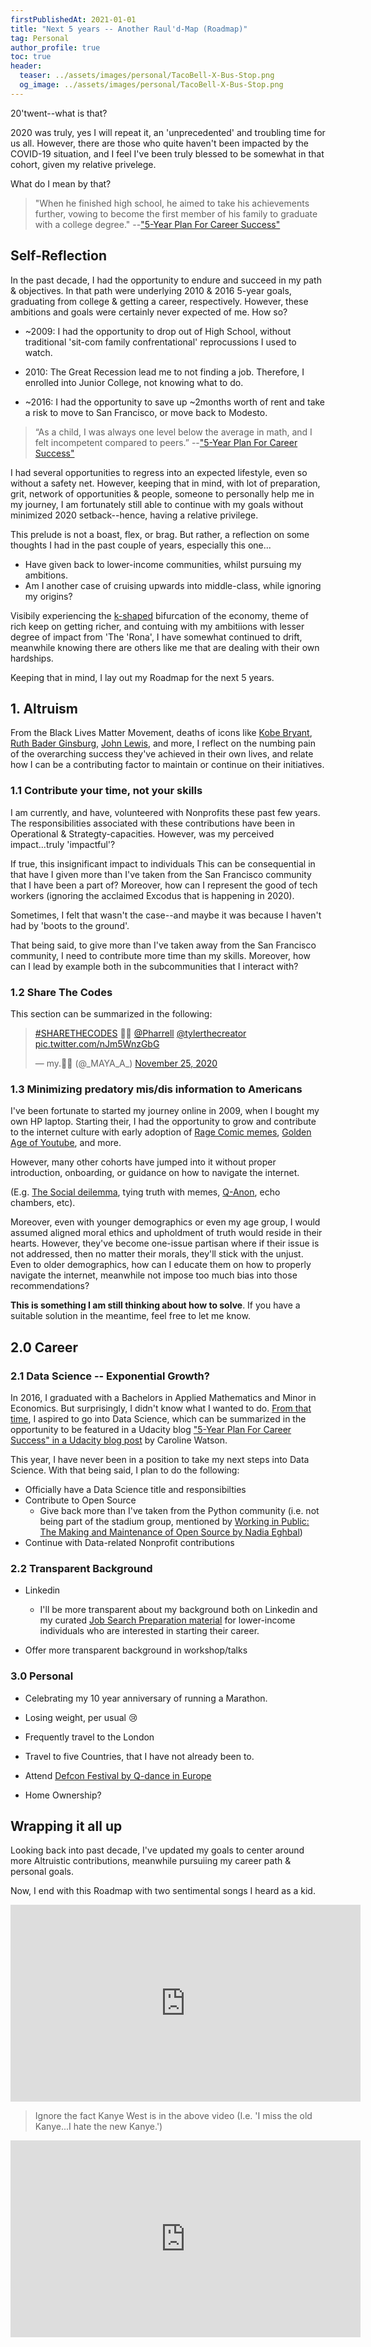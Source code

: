 ```yaml
---
firstPublishedAt: 2021-01-01
title: "Next 5 years -- Another Raul'd-Map (Roadmap)"
tag: Personal
author_profile: true
toc: true
header:
  teaser: ../assets/images/personal/TacoBell-X-Bus-Stop.png
  og_image: ../assets/images/personal/TacoBell-X-Bus-Stop.png
---
```


20'twent--what is that?

2020 was truly, yes I will repeat it, an 'unprecedented' and troubling time for us all. However, there are those who quite haven't been impacted by the COVID-19 situation, and I feel I've been truly blessed to be somewhat in that cohort, given my relative privelege.

What do I mean by that?

> "When he finished high school, he aimed to take his achievements further, vowing to become the first member of his family to graduate with a college degree." --["5-Year Plan For Career Success"](https://blog.udacity.com/2017/12/5-year-plan-for-career-success.html)

## Self-Reflection

In the past decade, I had the opportunity to endure and succeed in my path & objectives. In that path were underlying 2010 & 2016 5-year goals, graduating from college & getting a career, respectively. However, these ambitions and goals were certainly never expected of me. How so?

* ~2009: I had the opportunity to drop out of High School, without traditional 'sit-com family confrentational' reprocussions I used to watch.

* 2010: The Great Recession lead me to not finding a job. Therefore, I enrolled into Junior College, not knowing what to do.

* ~2016: I had the opportunity to save up ~2months worth of rent and take a risk to move to San Francisco, or move back to Modesto.

> “As a child, I was always one level below the average in math, and I felt incompetent compared to peers.” --["5-Year Plan For Career Success"](https://blog.udacity.com/2017/12/5-year-plan-for-career-success.html)

I had several opportunities to regress into an expected lifestyle, even so without a safety net. However, keeping that in mind, with lot of preparation, grit, network of opportunities & people, someone to personally help me in my journey, I am fortunately still able to continue with my goals without minimized 2020 setback--hence, having a relative privilege.

This prelude is not a boast, flex, or brag. But rather, a reflection on some thoughts I had in the past couple of years, especially this one...
* Have given back to lower-income communities, whilst pursuing my ambitions. 
* Am I another case of cruising upwards into middle-class, while ignoring my origins?

Visibily experiencing the [k-shaped](https://www.cnet.com/personal-finance/americas-v-shaped-vs-k-shaped-economic-recovery-what-does-it-all-mean/) bifurcation of the economy, theme of rich keep on getting richer, and contuing with my ambitiions with lesser degree of impact from 'The 'Rona', I have somewhat continued to drift, meanwhile knowing there are others like me that are dealing with their own hardships.

Keeping that in mind, I lay out my Roadmap for the next 5 years.

## 1. Altruism

From the Black Lives Matter Movement, deaths of icons like [Kobe Bryant](https://en.wikipedia.org/wiki/Kobe_Bryant), [Ruth Bader Ginsburg](https://en.wikipedia.org/wiki/Ruth_Bader_Ginsburg), [John Lewis](https://en.wikipedia.org/wiki/John_Lewis), and more, I reflect on the numbing pain of the overarching success they've achieved in their own lives, and relate how I can be a contributing factor to maintain or continue on their initiatives.

### 1.1 Contribute your time, not your skills

I am currently, and have, volunteered with Nonprofits these past few years. The responsibilities associated with these contributions have been in Operational & Strategty-capacities. However, was my perceived impact...truly 'impactful'?

If true, this insignificant impact to individuals This can be consequential in that have I given more than I've taken from the San Francisco community that I have been a part of? Moreover, how can I represent the good of tech workers (ignoring the acclaimed Excodus that is happening in 2020).

Sometimes, I felt that wasn't the case--and maybe it was because I haven't had by 'boots to the ground'.

That being said, to give more than I've taken away from the San Francisco community, I need to contribute more time than my skills. Moreover, how can I lead by example both in the subcommunities that I interact with?

### 1.2 Share The Codes

This section can be summarized in the following:

<blockquote class="twitter-tweet"><p lang="und" dir="ltr"><a href="https://twitter.com/hashtag/SHARETHECODES?src=hash&amp;ref_src=twsrc%5Etfw">#SHARETHECODES</a> 💫🌱 <a href="https://twitter.com/Pharrell?ref_src=twsrc%5Etfw">@Pharrell</a> <a href="https://twitter.com/tylerthecreator?ref_src=twsrc%5Etfw">@tylerthecreator</a> <a href="https://t.co/nJm5WnzGbG">pic.twitter.com/nJm5WnzGbG</a></p>&mdash; my.💅🏽 (@_MAYA_A_) <a href="https://twitter.com/_MAYA_A_/status/1331667687815086080?ref_src=twsrc%5Etfw">November 25, 2020</a></blockquote> <script async src="https://platform.twitter.com/widgets.js" charset="utf-8"></script>

### 1.3 Minimizing predatory mis/dis information to Americans


I've been fortunate to started my journey online in 2009, when I bought my own HP laptop. Starting their, I had the opportunity to grow and contribute to the internet culture with early adoption of [Rage Comic memes](https://www.buzzfeednews.com/article/katienotopoulos/memes-that-defined-the-2010s), [Golden Age of Youtube](https://www.theverge.com/2019/4/5/18287318/youtube-logan-paul-pewdiepie-demonetization-adpocalypse-premium-influencers-creators), and more.

However, many other cohorts have jumped into it without proper introduction, onboarding, or guidance on how to navigate the internet.

(E.g. [The Social deilemma](https://g.co/kgs/LZikMX), tying truth with memes, [Q-Anon](https://abcnews.go.com/Politics/men-qanon/story?id=73046374), echo chambers, etc).

Moreover, even with younger demographics or even my age group, I would assumed aligned moral ethics and upholdment of truth would reside in their hearts. However, they've become one-issue partisan where if their issue is not addressed, then no matter their morals, they'll stick with the unjust. Even to older demographics, how can I educate them on how to properly navigate the internet, meanwhile not impose too much bias into those recommendations?

**This is something I am still thinking about how to solve**. If you have a suitable solution in the meantime, feel free to let me know.

## 2.0 Career

### 2.1 Data Science -- Exponential Growth?

In 2016, I graduated with a Bachelors in Applied Mathematics and Minor in Economics. But surprisingly, I didn't know what I wanted to do. [From that time](https://www.youtube.com/watch?v=AGBGetoOW4s&pbjreload=101), I aspired to go into Data Science, which can be summarized in the opportunity to be featured in a Udacity blog  ["5-Year Plan For Career Success" in a Udacity blog post](https://blog.udacity.com/2017/12/5-year-plan-for-career-success.html) by Caroline Watson.

This year, I have never been in a position to take my next steps into Data Science. With that being said, I plan to do the following:
* Officially have a Data Science title and responsibilties
* Contribute to Open Source
  * Give back more than I've taken from the Python community (i.e. not being part of the stadium group, mentioned by [Working in Public: The Making and Maintenance of Open Source by Nadia Eghbal](https://www.amazon.com/Working-Public-Making-Maintenance-Software/dp/0578675862))
* Continue with Data-related Nonprofit contributions

### 2.2 Transparent Background


* Linkedin
  * I'll be more transparent about my background both on Linkedin and my curated [Job Search Preparation material](https://raulingaverage.dev/job-search) for lower-income individuals who are interested in starting their career.

* Offer more transparent background in workshop/talks

### 3.0 Personal

* Celebrating my 10 year anniversary of running a Marathon.

* Losing weight, per usual :cry:

* Frequently travel to the London

* Travel to five Countries, that I have not already been to.

* Attend [Defcon Festival by Q-dance in Europe](https://youtu.be/vJ2eHsQv7Ac?t=3779)

* Home Ownership?

## Wrapping it all up

Looking back into past decade, I've updated my goals to center around more Altruistic contributions, meanwhile pursuiing my career path & personal goals.

Now, I end with this Roadmap with two sentimental songs I heard as a kid.



<iframe width="560" height="315" src="https://www.youtube.com/embed/Kxi3RQl6xVI" frameborder="0" allow="accelerometer; autoplay; clipboard-write; encrypted-media; gyroscope; picture-in-picture" allowfullscreen></iframe>

> Ignore the fact Kanye West is in the above video (I.e. 'I miss the old Kanye...I hate the new Kanye.')

<iframe width="560" height="315" src="https://www.youtube.com/embed/RvVfgvHucRY" frameborder="0" allow="accelerometer; autoplay; clipboard-write; encrypted-media; gyroscope; picture-in-picture" allowfullscreen></iframe>